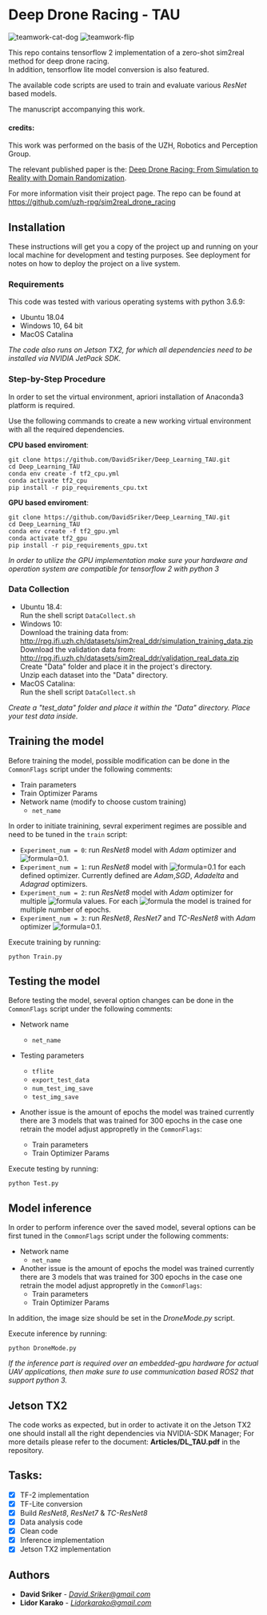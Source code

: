 # Deep Drone Racing - TAU
![teamwork-cat-dog](GIFs/sim.gif)
![teamwork-flip](GIFs/real.gif)

This repo contains tensorflow 2 implementation of a zero-shot sim2real method for deep drone racing.  
In addition, tensorflow lite model conversion is also featured.

The available code scripts are used to train and evaluate various *ResNet* based models.

The manuscript accompanying this work.


#### credits:
This work was performed on the basis of the UZH, Robotics and Perception Group.  

The relevant published paper is the: [Deep Drone Racing: From Simulation to Reality with Domain Randomization](http://rpg.ifi.uzh.ch/docs/TRO19_Loquercio.pdf).

For more information visit their project page. The repo can be found at https://github.com/uzh-rpg/sim2real_drone_racing

## Installation

These instructions will get you a copy of the project up and running on your local machine for development and testing purposes. See deployment for notes on how to deploy the project on a live system.

### Requirements

This code was tested with various operating systems with python 3.6.9:
* Ubuntu 18.04
* Windows 10, 64 bit
* MacOS Catalina

*The code also runs on Jetson TX2, for which all dependencies need to be installed via NVIDIA JetPack SDK.*


### Step-by-Step Procedure
In order to set the virtual environment, apriori installation of Anaconda3 platform is required.

Use the following commands to create a new working virtual environment with all the required dependencies.

**CPU based enviroment**:
```
git clone https://github.com/DavidSriker/Deep_Learning_TAU.git
cd Deep_Learning_TAU
conda env create -f tf2_cpu.yml
conda activate tf2_cpu
pip install -r pip_requirements_cpu.txt
```

**GPU based enviroment**:
```
git clone https://github.com/DavidSriker/Deep_Learning_TAU.git
cd Deep_Learning_TAU
conda env create -f tf2_gpu.yml
conda activate tf2_gpu
pip install -r pip_requirements_gpu.txt
```

*In order to utilize the GPU implementation make sure your hardware and operation system are compatible for tensorflow 2 with python 3*

### Data Collection
* Ubuntu 18.4:   
Run the shell script ```DataCollect.sh```
* Windows 10:   
Download the training data from:   
http://rpg.ifi.uzh.ch/datasets/sim2real_ddr/simulation_training_data.zip  
Download the validation data from:  
http://rpg.ifi.uzh.ch/datasets/sim2real_ddr/validation_real_data.zip  
Create "Data" folder and place it in the project's directory.  
Unzip each dataset into the "Data" directory.
* MacOS Catalina:   
Run the shell script ```DataCollect.sh```

*Create a "test_data" folder and place it within the "Data" directory. Place your test data inside.*

## Training the model

Before training the model, possible modification can be done in the `CommonFlags` script under the following comments:
* Train parameters
* Train Optimizer Params
* Network name (modify to choose custom training)
    * `net_name`

In order to initiate trainining, sevral experiment regimes are possible and need to be tuned in the `train` script:
* `Experiment_num = 0`: run *ResNet8* model with *Adam* optimizer and ![formula](https://render.githubusercontent.com/render/math?math=\gamma)=0.1.
* `Experiment_num = 1`: run *ResNet8* model with ![formula](https://render.githubusercontent.com/render/math?math=\gamma)=0.1 for each defined optimizer. Currently defined are *Adam*,*SGD*, *Adadelta* and *Adagrad* optimizers.
* `Experiment_num = 2`: run *ResNet8* model with *Adam* optimizer for multiple ![formula](https://render.githubusercontent.com/render/math?math=\gamma) values. For each ![formula](https://render.githubusercontent.com/render/math?math=\gamma) the model is trained for multiple number of epochs.  
* `Experiment_num = 3`: run *ResNet8*, *ResNet7* and *TC-ResNet8* with *Adam* optimizer ![formula](https://render.githubusercontent.com/render/math?math=\gamma)=0.1.

Execute training by running:  
```
python Train.py
```

## Testing the model

Before testing the model, several option changes can be done in the `CommonFlags` script under the following comments:
* Network name
    * `net_name`

* Testing parameters
    * `tflite`
    * `export_test_data`
    * `num_test_img_save`
    * `test_img_save`
* Another issue is the amount of epochs the model was trained currently there are 3 models that was trained for 300 epochs in the case one retrain the model adjust appropretly in the `CommonFlags`:
  * Train parameters
  * Train Optimizer Params

Execute testing by running:  
```
python Test.py
```

## Model inference

In order to perform inference over the saved model, several options can be first tuned in the `CommonFlags` script under the following comments:
* Network name
    * `net_name`
* Another issue is the amount of epochs the model was trained currently there are 3 models that was trained for 300 epochs in the case one retrain the model adjust appropretly in the `CommonFlags`:
    * Train parameters
    * Train Optimizer Params

In addition, the image size should be set in the *DroneMode.py* script.

Execute inference by running:
```
python DroneMode.py
```

*If the inference part is required over an embedded-gpu hardware for actual UAV applications, then make sure to use communication based ROS2 that support python 3.*

## Jetson TX2

The code works as expected, but in order to activate it on the Jetson TX2 one should install all the right dependencies via NVIDIA-SDK Manager; For more details please refer to the document: **Articles/DL_TAU.pdf** in the repository.

## Tasks:
- [x] TF-2 implementation
- [x] TF-Lite conversion
- [x] Build *ResNet8*, *ResNet7* & *TC-ResNet8*
- [x] Data analysis code
- [x] Clean code
- [x] Inference implementation
- [x] Jetson TX2 implementation

## Authors

* **David Sriker** - *David.Sriker@gmail.com*
* **Lidor Karako** - *Lidorkarako@gmail.com*
